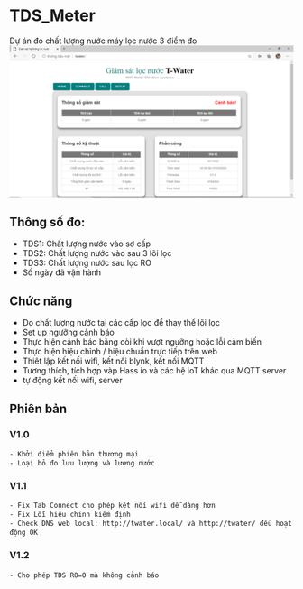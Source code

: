 # TDS_Meter
Dự án đo chất lượng nước máy lọc nước 3 điểm đo
<img src="https://github.com/Tpro4391/TDS_Meter/blob/main/Anh-3TDS.png">
## Thông số đo:
- TDS1: Chất lượng nước vào sơ cấp
- TDS2: Chất lượng nước vào sau 3 lõi lọc
- TDS3: Chất lượng nước sau lọc RO
- Số ngày đã vận hành
## Chức năng
- Do chất lượng nước tại các cấp lọc để thay thế lõi lọc
- Set up ngưỡng cảnh báo
- Thực hiện cảnh báo bằng còi khi vượt ngưỡng hoặc lỗi cảm biến
- Thực hiện hiệu chỉnh / hiệu chuẩn trực tiếp trên web
- Thiêt lập kết nối wifi, kết nối blynk, kết nối MQTT
- Tương thích, tích hợp vàp Hass io và các hệ ioT khác qua MQTT server
- tự động kết nối wifi, server
## Phiên bản
### V1.0
    - Khởi điểm phiên bản thương mại
    - Loại bỏ đo lưu lượng và lượng nước
    
### V1.1
    - Fix Tab Connect cho phép kết nối wifi dễ dàng hơn
    - Fix Lỗi hiệu chỉnh kiểm định
    - Check DNS web local: http://twater.local/ và http://twater/ đều hoạt động OK

### V1.2
    - Cho phép TDS R0=0 mà không cảnh báo

